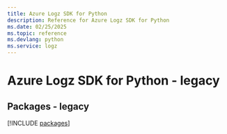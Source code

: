 ```yaml
---
title: Azure Logz SDK for Python
description: Reference for Azure Logz SDK for Python
ms.date: 02/25/2025
ms.topic: reference
ms.devlang: python
ms.service: logz
---
```

# Azure Logz SDK for Python - legacy
## Packages - legacy
[!INCLUDE [packages](logz-index.md)]